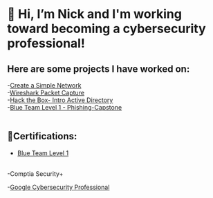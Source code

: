 <h1> 👋 Hi, I’m Nick and I'm working toward becoming a cybersecurity professional!</h1>
<h2>Here are some projects I have worked on:</h2>

-[Create a Simple Network](https://github.com/Ntopo1/Build-a-home-netwrok-with-Cisco-packet-tracer/blob/main/README.md)
<br />
-[Wireshark Packet Capture](https://github.com/Ntopo1/Wireshark)
<br />
-[Hack the Box- Intro Active Directory](https://github.com/Ntopo1/Active-Directory-HTB/tree/main)
<br />
-[Blue Team Level 1 - Phishing-Capstone](https://github.com/Ntopo1/BTL1-Phishing-Capstone/blob/main/README.md)
<br />
<br />
<h2>📃Certifications:</h2>

- [Blue Team Level 1](https://elearning.securityblue.team/home/certificate/294595389)
<br />
-Comptia Security+
<br />

-[Google Cybersecurity Professional](https://coursera.org/share/81d412b244d151519b6c93ce9f2aba51)

  


<!---
Ntopo1/Ntopo1 is a ✨ special ✨ repository because its `README.md` (this file) appears on your GitHub profile.
You can click the Preview link to take a look at your changes.
--->
